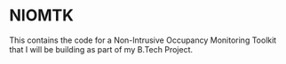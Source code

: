 # NIOMTK
This contains the code for a Non-Intrusive Occupancy Monitoring Toolkit that I will be building as part of my B.Tech Project.
